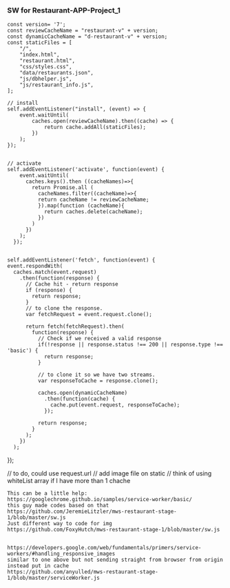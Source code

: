 ### SW for Restaurant-APP-Project_1


    const version= '7';
    const reviewCacheName = "restaurant-v" + version;
    const dynamicCacheName = "d-restaurant-v" + version;
    const staticFiles = [
        "/",
        "index.html",
        "restaurant.html",
        "css/styles.css",
        "data/restaurants.json",
        "js/dbhelper.js",
        "js/restaurant_info.js",    
    ];

    // install
    self.addEventListener("install", (event) => {
        event.waitUntil(
            caches.open(reviewCacheName).then((cache) => {
                return cache.addAll(staticFiles);
            })
        );
    });

 
    // activate 
    self.addEventListener('activate', function(event) {
        event.waitUntil(
          caches.keys().then ((cacheNames)=>{
            return Promise.all (
              cacheNames.filter((cacheName)=>{
              return cacheName != reviewCacheName;
              }).map(function (cacheName){
                return caches.delete(cacheName);
              })
            )  
          })
        );
      });


    self.addEventListener('fetch', function(event) {
    event.respondWith(
      caches.match(event.request)
        .then(function(response) {
          // Cache hit - return response
          if (response) {
            return response;
          }
          // to clone the response.
          var fetchRequest = event.request.clone();
  
          return fetch(fetchRequest).then(
            function(response) {
              // Check if we received a valid response
              if(!response || response.status !== 200 || response.type !== 'basic') {
                return response;
              }

              // to clone it so we have two streams.
              var responseToCache = response.clone();
  
              caches.open(dynamicCacheName)
                .then(function(cache) {
                  cache.put(event.request, responseToCache);
                });
  
              return response;
            }
          );
        })
      );
  });

    
// to do, could use request.url
// add image file on static
// think of using whiteList array if I have more than 1 chache


    This can be a little help:
    https://googlechrome.github.io/samples/service-worker/basic/
    this guy made codes based on that
    https://github.com/JeremieLitzler/mws-restaurant-stage-1/blob/master/sw.js
    Just different way to code for img
    https://github.com/FoxyHutch/mws-restaurant-stage-1/blob/master/sw.js


    https://developers.google.com/web/fundamentals/primers/service-workers/#handling_responsive_images
    similar to one above but not sending straight from browser from origin instead put in cache
    https://github.com/anyulled/mws-restaurant-stage-1/blob/master/serviceWorker.js
